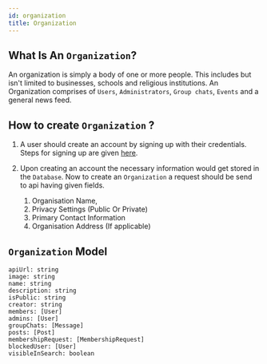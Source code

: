 ```yaml
---
id: organization
title: Organization
---
```


## What Is An `Organization`?

An organization is simply a body of one or more people. This includes but isn't limited to businesses, schools and religious institutions. An Organization comprises of `Users`, `Administrators`, `Group chats`, `Events` and a general news feed.

## How to create `Organization` ?

1. A user should create an account by signing up with their credentials. Steps for signing up are given [here](../authentication#sign-up).

2. Upon creating an account the necessary information would get stored in the `Database`. Now to create an `Organization` a request should be send to api having given fields.

   1. Organisation Name,
   2. Privacy Settings (Public Or Private)
   3. Primary Contact Information
   4. Organisation Address (If applicable)

## `Organization` Model

    apiUrl: string
    image: string
    name: string
    description: string
    isPublic: string
    creator: string
    members: [User]
    admins: [User]
    groupChats: [Message]
    posts: [Post]
    membershipRequest: [MembershipRequest]
    blockedUser: [User]
    visibleInSearch: boolean
